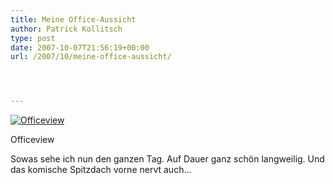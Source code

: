 ```yaml
---
title: Meine Office-Aussicht
author: Patrick Kollitsch
type: post
date: 2007-10-07T21:56:19+00:00
url: /2007/10/meine-office-aussicht/




---
```

<div class="flickr">
  <a href="http://www.flickr.com/photos/schreibblogade/1514652838/" title="Officeview"><img src="//farm3.static.flickr.com/2035/1514652838_5d8165d44c.jpg" alt="Officeview" /></a></p> 
  
  <p>
    Officeview
  </p>
</div>

Sowas sehe ich nun den ganzen Tag. Auf Dauer ganz sch&ouml;n langweilig. Und das komische Spitzdach vorne nervt auch...